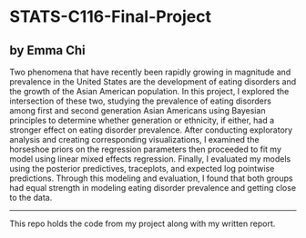 # STATS-C116-Final-Project

## by Emma Chi
Two phenomena that have recently been rapidly growing in magnitude and prevalence in the United States are the development of eating disorders and the growth of the Asian American population. In this project, I explored the intersection of these two, studying the prevalence of eating disorders among first and second generation Asian Americans using Bayesian principles to determine whether generation or ethnicity, if either, had a stronger effect on eating disorder prevalence. After conducting exploratory analysis and creating corresponding visualizations, I examined the horseshoe priors on the regression parameters then proceeded to fit my model using linear mixed effects regression. Finally, I evaluated my models using the posterior predictives, traceplots, and expected log pointwise predictions. Through this modeling and evaluation, I found that both groups had equal strength in modeling eating disorder prevalence and getting close to the data.

---

This repo holds the code from my project along with my written report. 
